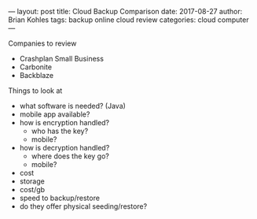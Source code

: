 —
layout: post
title: Cloud Backup Comparison
date: 2017-08-27
author: Brian Kohles
tags: backup online cloud review
categories: cloud computer
—

Companies to review
* Crashplan Small Business
* Carbonite
* Backblaze

Things to look at
* what software is needed? (Java)
* mobile app available?
* how is encryption handled?
   * who has the key?
   * mobile?
* how is decryption handled?
   * where does the key go?
   * mobile?
* cost
* storage
* cost/gb
* speed to backup/restore
* do they offer physical seeding/restore?
